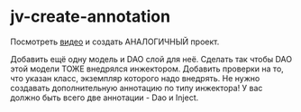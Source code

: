 # jv-create-annotation
 
Посмотреть [видео](https://mate-academy.github.io/jv-program-fulltime/lesson_13.html) и создать АНАЛОГИЧНЫЙ проект. 

Добавить ещё одну модель и DAO слой для неё. Сделать так чтобы DAO этой модели ТОЖЕ 
внедрялся инжектором.
Добавить проверки на то, что указан класс, экземпляр которого надо внедрять.
Не нужно создавать дополнительную аннотацию по типу инжектора! У вас должно быть всего две аннотации - Dao и Inject.
